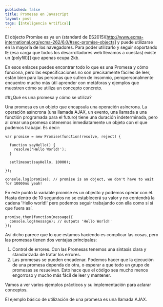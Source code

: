 ```yaml
---
published: false
title: Promesas en Javascript
layout: post
tags: [Inteligencia Artifical]
---
```


El objecto Promise es ya un (standard de ES2015)[http://www.ecma-international.org/ecma-262/6.0/#sec-promise-objects] y puede utilizarse en la mayoría de los navegadores. Para poder utilizarlo y seguir soportando IE (esa carga que todos los desarrolladores web llevamos a cuestas) existe un (polyfill)[] que apenas ocupa 2kb.

En esos enlaces puedes encontrar todo lo que es una Promesa y cómo funciona, pero las especificaciones no son precisamente fáciles de leer, están bien para las personas que sufren de insomnio, peropersonalmente encuentro mucho más útil aprender con metáforas y ejemplos que muestren cómo se utiliza un concepto concreto. 

##¿Qué es una promesa y cómo se utiliza? 

Una promesa es un objeto que encapsula una operación asíncrona. La operación asíncrona (una llamada AJAX, un evento, una llamada a una functión programada para el futuro) tiene una duración indeterminada, pero al crear una promesa obtenemos inmediatamente un objeto con el que podemos trabajar. Es decir:

    var promise = new Promise(function(resolve, reject) {
      
      function sayHello() {
        resolve('Hello World!');
      }

      setTimeout(sayHello, 10000);

    });

    console.log(promise); // promise is an object, we don't have to wait for 10000ms yeah!

En este punto la variable promise es un objecto y podemos operar con él. Hasta dentro de 10 segundos no se establecerá su valor y no contendrá la cadena 'Hello world!' pero podemos seguir trabajando con ella como si si que fuera así.

    promise.then(function(message){
      console.log(message); // outputs 'Hello World!'
    });

Así dicho parece que lo que estamos haciendo es complicar las cosas, pero las promesas tienen dos ventajas principales: 

1. Control de errores.  Con las Promesas tenemos una sintaxis clara y standarizada de tratar los errores.
2. Las promesas se pueden encadenar. Podemos hacer que la ejecución de una promesa dependa de otra, o esperar a que todo un grupo de promesas se resuelvan. Esto hace que el código sea mucho menos engorroso y mucho más fácil de leer y mantener. 

Vamos a ver varios ejemplos prácticos y su implementación para aclarar conceptos.

El ejemplo básico de utilización de una promesa es una llamada AJAX. 

 
